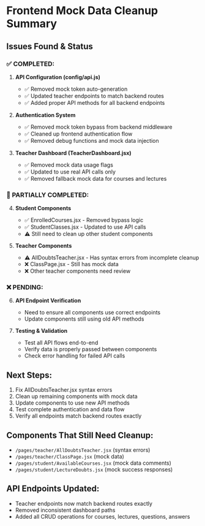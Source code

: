 # Frontend Mock Data Cleanup Summary

## Issues Found & Status

### ✅ COMPLETED:
1. **API Configuration (config/api.js)**
   - ✅ Removed mock token auto-generation
   - ✅ Updated teacher endpoints to match backend routes
   - ✅ Added proper API methods for all backend endpoints

2. **Authentication System**
   - ✅ Removed mock token bypass from backend middleware
   - ✅ Cleaned up frontend authentication flow
   - ✅ Removed debug functions and mock data injection

3. **Teacher Dashboard (TeacherDashboard.jsx)**
   - ✅ Removed mock data usage flags
   - ✅ Updated to use real API calls only
   - ✅ Removed fallback mock data for courses and lectures

### 🔄 PARTIALLY COMPLETED:
4. **Student Components**
   - ✅ EnrolledCourses.jsx - Removed bypass logic
   - ✅ StudentClasses.jsx - Updated to use API calls
   - ⚠️ Still need to clean up other student components

5. **Teacher Components**
   - ⚠️ AllDoubtsTeacher.jsx - Has syntax errors from incomplete cleanup
   - ❌ ClassPage.jsx - Still has mock data
   - ❌ Other teacher components need review

### ❌ PENDING:
6. **API Endpoint Verification**
   - Need to ensure all components use correct endpoints
   - Update components still using old API methods

7. **Testing & Validation**
   - Test all API flows end-to-end
   - Verify data is properly passed between components
   - Check error handling for failed API calls

## Next Steps:
1. Fix AllDoubtsTeacher.jsx syntax errors
2. Clean up remaining components with mock data
3. Update components to use new API methods
4. Test complete authentication and data flow
5. Verify all endpoints match backend routes exactly

## Components That Still Need Cleanup:
- `/pages/teacher/AllDoubtsTeacher.jsx` (syntax errors)
- `/pages/teacher/ClassPage.jsx` (mock data)
- `/pages/student/AvailableCourses.jsx` (mock data comments)
- `/pages/student/LectureDoubts.jsx` (mock success responses)

## API Endpoints Updated:
- Teacher endpoints now match backend routes exactly
- Removed inconsistent dashboard paths
- Added all CRUD operations for courses, lectures, questions, answers
